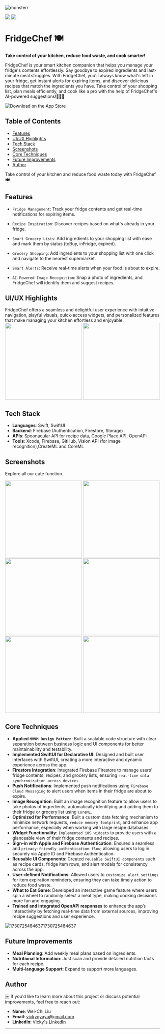 
![monsterr](https://github.com/user-attachments/assets/86512552-cb9a-4ea4-a64a-2a6b93ac4498)

<p align="left">
    <img src="https://img.shields.io/badge/platform-iOS-lightgray">
    <img src="https://img.shields.io/badge/release-v1.0.2-green">
</p>

# FridgeChef 🍽️ 
**Take control of your kitchen, reduce food waste, and cook smarter!**

FridgeChef is your smart kitchen companion that helps you manage your fridge's contents effortlessly. Say goodbye to expired ingredients and last-minute meal struggles. With FridgeChef, you'll always know what's left in your fridge, get instant alerts for expiring items, and discover delicious recipes that match the ingredients you have. Take control of your shopping list, plan meals efficiently, and cook like a pro with the help of FridgeChef's AI-powered suggestions!👩🏻‍🍳
<br>

![Download on the App Store](https://developer.apple.com/app-store/marketing/guidelines/images/badge-download-on-the-app-store.svg)
 
 ## Table of Contents
* [Features](#Features)
* [UI/UX Highlights](#UI/UX-Highlights)
* [Tech Stack](#Tech-Stack)
* [Screenshots](#Screenshots)
* [Core Techniques](#Core-Techniques)
* [Future Improvements](#Future-Improvements)
* [Author](#Author)

Take control of your kitchen and reduce food waste today with FridgeChef 🍽️
<br>

## Features

* `Fridge Management`: 
Track your fridge contents and get real-time notifications for expiring items.

* `Recipe Inspiration`: 
Discover recipes based on what's already in your fridge.

* `Smart Grocery Lists`: 
Add ingredients to your shopping list with ease and mark them by status (toBuy, inFridge, expired).

* `Grocery Shopping`: 
Add ingredients to your shopping list with one click and navigate to the nearest supermarket.

* `Smart Alerts`: 
Receive real-time alerts when your food is about to expire.

* `AI-Powered Image Recognition`: 
Snap a photo of ingredients, and FridgeChef will identify them and suggest recipes.

## UI/UX Highlights
FridgeChef offers a seamless and delightful user experience with intuitive navigation, playful visuals, quick-access widgets, and personalized features that make managing your kitchen effortless and enjoyable.
<br>
<img src="https://github.com/user-attachments/assets/8016ef75-7a01-4fa1-bbc8-579d7f90bed3" width="250" />
<img src="https://github.com/user-attachments/assets/ea90db09-73a8-4920-be85-3c1c21981062" width="250" />

<p align="left">

## Tech Stack

- **Languages**: Swift, SwiftUI
- **Backend**: Firebase (Authentication, Firestore, Storage)
- **APIs**: Spoonacular API for recipe data, Google Place API, OpenAPI
- **Tools**: Xcode, Firebase, GitHub, Vision API (for image recognition),CreateML and CoreML

## Screenshots
Explore all our cute function.

<img src="https://github.com/user-attachments/assets/582a5b3c-0e3f-42c3-a84f-8bfb896457a4" width="250" />
<img src="https://github.com/user-attachments/assets/3d99ea36-6a05-41aa-8ad2-dc3a1a25ff76" width="250" />
<img src="https://github.com/user-attachments/assets/e176a508-ec9f-4af3-96bd-82ac56a662fd" width="250" />
<img src="https://github.com/user-attachments/assets/814ece68-710c-408c-a29b-7de5770461c7" width="250" />
<img src="https://github.com/user-attachments/assets/3e50dcff-61ff-4de8-970c-7a4fcfc7bad4" width="250" />
<img src="https://github.com/user-attachments/assets/0c239657-9c95-40c1-864a-af311d42f03a" width="250" />

## Core Techniques

- **Applied `MVVM Design Pattern`**: Built a scalable code structure with clear separation between business logic and UI components for better maintainability and testability.
- **Implemented SwiftUI for Declarative UI**: Designed and built user interfaces with SwiftUI, creating a more interactive and dynamic experience across the app.
- **Firestore Integration**: Integrated Firebase Firestore to manage users' fridge contents, recipes, and grocery lists, ensuring `real-time data synchronization across devices`.
- **Push Notifications**: Implemented push notifications using `Firebase Cloud Messaging` to alert users when items in their fridge are about to expire.
- **Image Recognition**: Built an image recognition feature to allow users to take photos of ingredients, automatically identifying and adding them to their fridge or grocery list using `CoreML`.
- **Optimized for Performance**: Built a custom data fetching mechanism to minimize network requests, `reduce memory footprint`, and enhance app performance, especially when working with large recipe databases.
- **Widget Functionality**: `Implemented iOS widgets` to provide users with a glanceable view of their fridge contents and recipes.
- **Sign-in with Apple and Firebase Authentication**: Ensured a seamless and `privacy-friendly authentication flow`, allowing users to log in securely via Apple ID and Firebase Authentication.
- **Reusable UI Components**: Created `reusable SwiftUI components` such as recipe cards, fridge item rows, and alert modals for consistency across the app.
- **User-defined Notifications**: Allowed users to `customize alert settings` for item expiration reminders, ensuring they can take timely action to reduce food waste.
- **What to Eat Game**: Developed an interactive game feature where users spin a wheel to randomly select a meal type, making cooking decisions more fun and engaging.
-  **Trained and integrated OpenAPI responses** to enhance the app’s interactivity by fetching real-time data from external sources, improving recipe suggestions and user experience.

![17307254846371730725484637](https://github.com/user-attachments/assets/16299914-f3e6-4c61-929c-5a0be3774cee)

## Future Improvements

- **Meal Planning**: Add weekly meal plans based on ingredients.
- **Nutritional Information**: Just scan and provide detailed nutrition facts for each recipe.
- **Multi-language Support**: Expand to support more languages.


## Author
￼
If you'd like to learn more about this project or discuss potential improvements, feel free to reach out:

- **Name**: Wei-Chi Liu
- **Email**: [vickyoyaya@gmail.com](mailto:vickyoyaya@gmail.com)
- **LinkedIn**: [Vicky's LinkedIn](https://www.linkedin.com/in/vickyishere/)

---


